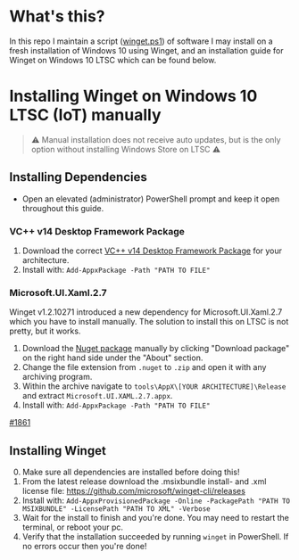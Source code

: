 # What's this?

In this repo I maintain a script ([winget.ps1](https://github.com/muradbuyukasik/winget-script/blob/main/winget.ps1)) of software I may install on a fresh installation of Windows 10 using Winget, and an installation guide for Winget on Windows 10 LTSC which can be found below.

# Installing Winget on Windows 10 LTSC (IoT) manually

> ⚠ Manual installation does not receive auto updates, but is the only option without installing Windows Store on LTSC ⚠

## Installing Dependencies

* Open an elevated (administrator) PowerShell prompt and keep it open throughout this guide.

### VC++ v14 Desktop Framework Package

1. Download the correct [VC++ v14 Desktop Framework Package](https://docs.microsoft.com/en-gb/troubleshoot/cpp/c-runtime-packages-desktop-bridge#how-to-install-and-update-desktop-framework-packages) for your architecture.
2. Install with: `Add-AppxPackage -Path "PATH TO FILE"`

### Microsoft.UI.Xaml.2.7

Winget v1.2.10271 introduced a new dependency for Microsoft.UI.Xaml.2.7 which you have to install manually. The solution to install this on LTSC is not pretty, but it works.

1. Download the [Nuget package](https://www.nuget.org/packages/Microsoft.UI.Xaml/) manually by clicking "Download package" on the right hand side under the "About" section.
2. Change the file extension from `.nuget` to `.zip` and open it with any archiving program.
3. Within the archive navigate to `tools\AppX\[YOUR ARCHITECTURE]\Release` and extract `Microsoft.UI.XAML.2.7.appx`.
4. Install with: `Add-AppxPackage -Path "PATH TO FILE"`

[#1861](https://github.com/microsoft/winget-cli/issues/1861)

## Installing Winget

0. Make sure all dependencies are installed before doing this!
1. From the latest release download the .msixbundle install- and .xml license file:
https://github.com/microsoft/winget-cli/releases
2. Install with:
`Add-AppxProvisionedPackage -Online -PackagePath "PATH TO MSIXBUNDLE" -LicensePath "PATH TO XML" -Verbose`
3. Wait for the install to finish and you're done. You may need to restart the terminal, or reboot your pc.
4. Verify that the installation succeeded by running `winget` in PowerShell. If no errors occur then you're done!
